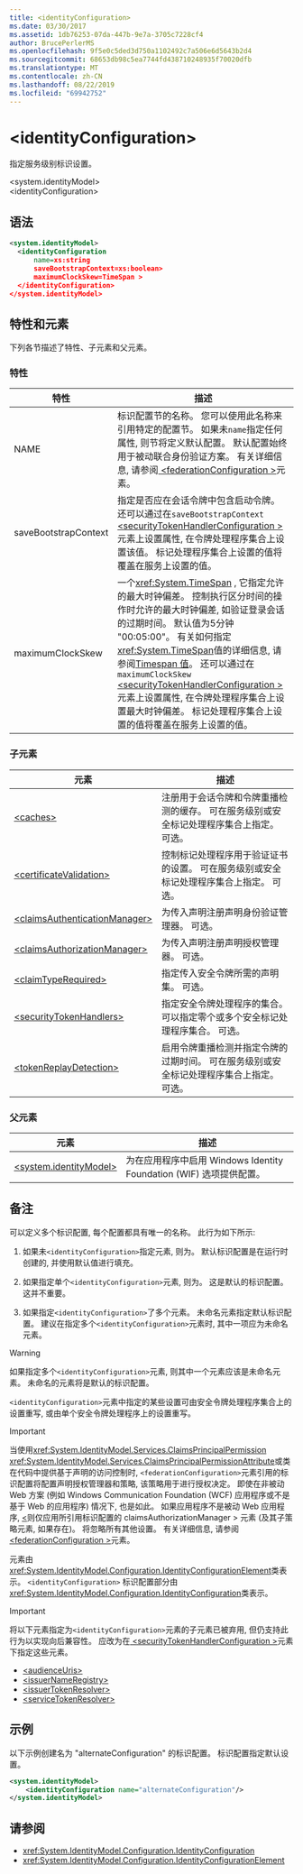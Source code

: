 ```yaml
---
title: <identityConfiguration>
ms.date: 03/30/2017
ms.assetid: 1db76253-07da-447b-9e7a-3705c7228cf4
author: BrucePerlerMS
ms.openlocfilehash: 9f5e0c5ded3d750a1102492c7a506e6d5643b2d4
ms.sourcegitcommit: 68653db98c5ea7744fd438710248935f70020dfb
ms.translationtype: MT
ms.contentlocale: zh-CN
ms.lasthandoff: 08/22/2019
ms.locfileid: "69942752"
---
```

# <a name="identityconfiguration"></a>\<identityConfiguration>

指定服务级别标识设置。

 \<system.identityModel>\
\<identityConfiguration>

## <a name="syntax"></a>语法

```xml
<system.identityModel>
  <identityConfiguration
      name=xs:string
      saveBootstrapContext=xs:boolean>
      maximumClockSkew=TimeSpan >
  </identityConfiguration>
</system.identityModel>
```

## <a name="attributes-and-elements"></a>特性和元素

下列各节描述了特性、子元素和父元素。

### <a name="attributes"></a>特性

|特性|描述|
|---------------|-----------------|
|NAME|标识配置节的名称。 您可以使用此名称来引用特定的配置节。 如果未`name`指定任何属性, 则节将定义默认配置。 默认配置始终用于被动联合身份验证方案。 有关详细信息, 请参阅[ \<federationConfiguration >](federationconfiguration.md)元素。|
|saveBootstrapContext|指定是否应在会话令牌中包含启动令牌。 还可以通过在`saveBootstrapContext` [ \<securityTokenHandlerConfiguration >](securitytokenhandlerconfiguration.md)元素上设置属性, 在令牌处理程序集合上设置该值。 标记处理程序集合上设置的值将覆盖在服务上设置的值。|
|maximumClockSkew|一个<xref:System.TimeSpan> , 它指定允许的最大时钟偏差。 控制执行区分时间的操作时允许的最大时钟偏差, 如验证登录会话的过期时间。 默认值为5分钟 "00:05:00"。 有关如何指定<xref:System.TimeSpan>值的详细信息, 请参阅[Timespan 值](../windows-workflow-foundation/index.md)。 还可以通过在`maximumClockSkew` [ \<securityTokenHandlerConfiguration >](securitytokenhandlerconfiguration.md)元素上设置属性, 在令牌处理程序集合上设置最大时钟偏差。 标记处理程序集合上设置的值将覆盖在服务上设置的值。|

### <a name="child-elements"></a>子元素

|元素|描述|
|-------------|-----------------|
|[\<caches>](caches.md)|注册用于会话令牌和令牌重播检测的缓存。 可在服务级别或安全标记处理程序集合上指定。 可选。|
|[\<certificateValidation>](certificatevalidation.md)|控制标记处理程序用于验证证书的设置。 可在服务级别或安全标记处理程序集合上指定。 可选。|
|[\<claimsAuthenticationManager>](claimsauthenticationmanager.md)|为传入声明注册声明身份验证管理器。 可选。|
|[\<claimsAuthorizationManager>](claimsauthorizationmanager.md)|为传入声明注册声明授权管理器。 可选。|
|[\<claimTypeRequired>](claimtyperequired.md)|指定传入安全令牌所需的声明集。 可选。|
|[\<securityTokenHandlers>](securitytokenhandlers.md)|指定安全令牌处理程序的集合。 可以指定零个或多个安全标记处理程序集合。 可选。|
|[\<tokenReplayDetection>](tokenreplaydetection.md)|启用令牌重播检测并指定令牌的过期时间。 可在服务级别或安全标记处理程序集合上指定。 可选。|

### <a name="parent-elements"></a>父元素

|元素|描述|
|-------------|-----------------|
|[\<system.identityModel>](system-identitymodel.md)|为在应用程序中启用 Windows Identity Foundation (WIF) 选项提供配置。|

## <a name="remarks"></a>备注

可以定义多个标识配置, 每个配置都具有唯一的名称。 此行为如下所示:

1. 如果未`<identityConfiguration>`指定元素, 则为。 默认标识配置是在运行时创建的, 并使用默认值进行填充。

2. 如果指定单个`<identityConfiguration>`元素, 则为。 这是默认的标识配置。 这并不重要。

3. 如果指定`<identityConfiguration>`了多个元素。 未命名元素指定默认标识配置。 建议在指定多个`<identityConfiguration>`元素时, 其中一项应为未命名元素。

> [!WARNING]
> 如果指定多个`<identityConfiguration>`元素, 则其中一个元素应该是未命名元素。 未命名的元素将是默认的标识配置。

 `<identityConfiguration>`元素中指定的某些设置可由安全令牌处理程序集合上的设置重写, 或由单个安全令牌处理程序上的设置重写。

> [!IMPORTANT]
> 当使用<xref:System.IdentityModel.Services.ClaimsPrincipalPermission> <xref:System.IdentityModel.Services.ClaimsPrincipalPermissionAttribute>或类在代码中提供基于声明的访问控制时, `<federationConfiguration>`元素引用的标识配置将配置声明授权管理器和策略, 该策略用于进行授权决定。 即使在非被动 Web 方案 (例如 Windows Communication Foundation (WCF) 应用程序或不是基于 Web 的应用程序) 情况下, 也是如此。 如果应用程序不是被动 Web 应用程序, [ \<](claimsauthorizationmanager.md)则仅应用所引用标识配置的 claimsAuthorizationManager > 元素 (及其子策略元素, 如果存在)。 将忽略所有其他设置。 有关详细信息, 请参阅[ \<federationConfiguration >](federationconfiguration.md)元素。

元素由<xref:System.IdentityModel.Configuration.IdentityConfigurationElement>类表示。 `<identityConfiguration>` 标识配置部分由<xref:System.IdentityModel.Configuration.IdentityConfiguration>类表示。

> [!IMPORTANT]
> 将以下元素指定为`<identityConfiguration>`元素的子元素已被弃用, 但仍支持此行为以实现向后兼容性。 应改为在[ \<securityTokenHandlerConfiguration >](securitytokenhandlerconfiguration.md)元素下指定这些元素。
>
> - [\<audienceUris>](audienceuris.md)
> - [\<issuerNameRegistry>](issuernameregistry.md)
> - [\<issuerTokenResolver>](issuertokenresolver.md)
> - [\<serviceTokenResolver>](servicetokenresolver.md)

## <a name="example"></a>示例

以下示例创建名为 "alternateConfiguration" 的标识配置。 标识配置指定默认设置。

```xml
<system.identityModel>
    <identityConfiguration name="alternateConfiguration"/>
</system.identityModel>
```

## <a name="see-also"></a>请参阅

- <xref:System.IdentityModel.Configuration.IdentityConfiguration>
- <xref:System.IdentityModel.Configuration.IdentityConfigurationElement>
